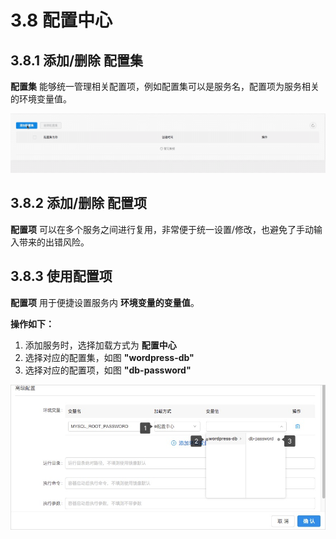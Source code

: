 # 3.8 配置中心

## 3.8.1 添加/删除 配置集

**配置集** 能够统一管理相关配置项，例如配置集可以是服务名，配置项为服务相关的环境变量值。

![](_figures/user-guide/configmap-create.gif)

## 3.8.2 添加/删除 配置项</span>

**配置项** 可以在多个服务之间进行复用，非常便于统一设置/修改，也避免了手动输入带来的出错风险。


## 3.8.3 使用配置项

**配置项** 用于便捷设置服务内 **环境变量的变量值**。

**操作如下：**  
1. 添加服务时，选择加载方式为 **配置中心**  
2. 选择对应的配置集，如图 **"wordpress-db"**  
3. 选择对应的配置项，如图 **"db-password"**

![](_figures/user-guide/configmap-add-item.png)